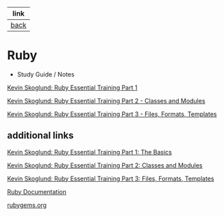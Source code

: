 link |
---- |
[back](https://github.com/jcampbell18/rubyOnRails) |

# Ruby

- Study Guide / Notes

[Kevin Skoglund: Ruby Essential Training Part 1](https://github.com/jcampbell18/rubyOnRails/tree/main/ruby/1_The_Basics)

[Kevin Skoglund: Ruby Essential Training Part 2 - Classes and Modules](https://github.com/jcampbell18/rubyOnRails/tree/main/ruby/2_EssentialTraining)

[Kevin Skoglund: Ruby Essential Training Part 3 - Files, Formats, Templates](https://github.com/jcampbell18/rubyOnRails/tree/main/ruby/3_EssentialTraining)

## additional links

[Kevin Skoglund: Ruby Essential Training Part 1: The Basics](https://www.linkedin.com/learning/ruby-essential-training-part-1-the-basics?u=41913900)

[Kevin Skoglund: Ruby Essential Training Part 2: Classes and Modules](https://www.linkedin.com/learning/ruby-essential-training-part-2-classes-and-modules?u=41913900)

[Kevin Skoglund: Ruby Essential Training Part 3: Files, Formats, Templates](https://www.linkedin.com/learning/ruby-essential-training-part-3-files-formats-templates?u=41913900)

[Ruby Documentation](https://ruby-doc.org)

[rubygems.org](https://rubygems.org/)